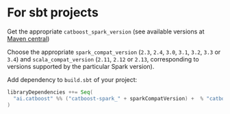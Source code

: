 # For sbt projects

Get the appropriate `catboost_spark_version` (see available versions at [Maven central](https://search.maven.org/search?q=catboost-spark))

Choose the appropriate `spark_compat_version` (`2.3`, `2.4`, `3.0`, `3.1`, `3.2`, `3.3` or `3.4`) and `scala_compat_version` (`2.11`, `2.12` or `2.13`, corresponding to versions supported by the particular Spark version).

Add dependency to `build.sbt` of your project:

```scala
libraryDependencies ++= Seq(
  "ai.catboost" %% ("catboost-spark_" + sparkCompatVersion) +  % "catboost_spark_version"
)
```
